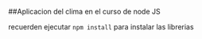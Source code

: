 
##Aplicacion del clima en el curso de node JS

recuerden ejecutar ```npm install``` para instalar las librerias